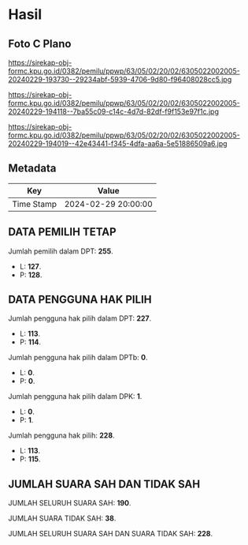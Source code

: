 # Hasil

## Foto C Plano

https://sirekap-obj-formc.kpu.go.id/0382/pemilu/ppwp/63/05/02/20/02/6305022002005-20240229-193730--29234abf-5939-4706-9d80-f96408028cc5.jpg

https://sirekap-obj-formc.kpu.go.id/0382/pemilu/ppwp/63/05/02/20/02/6305022002005-20240229-194118--7ba55c09-c14c-4d7d-82df-f9f153e97f1c.jpg

https://sirekap-obj-formc.kpu.go.id/0382/pemilu/ppwp/63/05/02/20/02/6305022002005-20240229-194019--42e43441-f345-4dfa-aa6a-5e51886509a6.jpg


## Metadata

| Key        | Value               |
| ---------- | ------------------- |
| Time Stamp | 2024-02-29 20:00:00 |


## DATA PEMILIH TETAP

Jumlah pemilih dalam DPT: **255**.
 * L: **127**.
 * P: **128**.

## DATA PENGGUNA HAK PILIH

Jumlah pengguna hak pilih dalam DPT: **227**.
 * L: **113**.
 * P: **114**.

Jumlah pengguna hak pilih dalam DPTb: **0**.
 * L: **0**.
 * P: **0**.

Jumlah pengguna hak pilih dalam DPK: **1**.
 * L: **0**.
 * P: **1**.

Jumlah pengguna hak pilih: **228**.
 * L: **113**.
 * P: **115**.

## JUMLAH SUARA SAH DAN TIDAK SAH

JUMLAH SELURUH SUARA SAH: **190**.

JUMLAH SUARA TIDAK SAH: **38**.

JUMLAH SELURUH SUARA SAH DAN SUARA TIDAK SAH: **228**.


